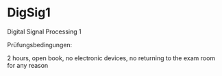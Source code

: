 DigSig1
=======

Digital Signal Processing 1


Prüfungsbedingungen:

2 hours, open book,  no electronic devices, no returning to the exam room for any reason